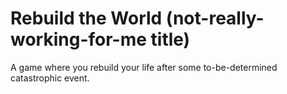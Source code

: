 # Rebuild the World (not-really-working-for-me title)

A game where you rebuild your life after some to-be-determined catastrophic event.
